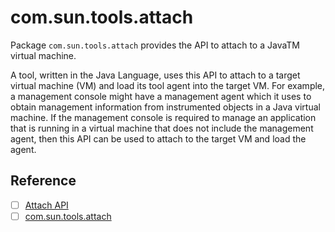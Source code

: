 # com.sun.tools.attach

Package `com.sun.tools.attach` provides the API to attach to a JavaTM virtual machine.

A tool, written in the Java Language, uses this API to attach to a target virtual machine (VM) and load its tool agent into the target VM. For example, a management console might have a management agent which it uses to obtain management information from instrumented objects in a Java virtual machine. If the management console is required to manage an application that is running in a virtual machine that does not include the management agent, then this API can be used to attach to the target VM and load the agent.

## Reference

- [ ] [Attach API](https://docs.oracle.com/javase/8/docs/jdk/api/attach/spec/)
- [ ] [com.sun.tools.attach](https://docs.oracle.com/javase/8/docs/jdk/api/attach/spec/com/sun/tools/attach/package-summary.html)
